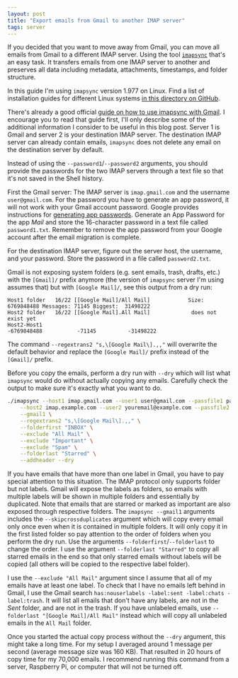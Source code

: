 ```yaml
---
layout: post
title: "Export emails from Gmail to another IMAP server"
tags: server
---
```


If you decided that you want to move away from Gmail, you can move all emails from Gmail to a different
IMAP server. Using the tool [`imapsync`](https://github.com/imapsync/imapsync) that's an easy task. It transfers emails
from one IMAP server to another and preserves all data including metadata, attachments, timestamps, and folder structure.

In this guide I'm using `imapsync` version 1.977 on Linux. Find a list of installation guides for different
Linux systems [in this directory on GitHub](https://github.com/imapsync/imapsync/tree/master/INSTALL.d).

There's already a good official [guide on how to use imapsync with Gmail](https://github.com/imapsync/imapsync/blob/master/FAQ.d/FAQ.Gmail.txt). I encourage you to read that guide first, I'll only describe some
of the additional information I consider to be useful in this blog post. Server 1 is Gmail and server 2 is your
destination IMAP server. The destination IMAP server can already contain emails, `imapsync` does not delete any email on
the destination server by default.

Instead of using the `--password1`/`--password2` arguments, you should provide the passwords for the two IMAP servers
through a text file so that it's not saved in the Shell history.

First the Gmail server: The IMAP server is `imap.gmail.com` and the username `user@gmail.com`. For the password you
have to generate an app password, it will not work with your Gmail account password. Google provides instructions for
[generating app passwords](https://support.google.com/accounts/answer/185833). Generate an App Password for the app
*Mail* and store the 16-character password in a text file called `password1.txt`. Remember to remove the app password
from your Google account after the email migration is complete.

For the destination IMAP server, figure out the server host, the username, and your password. Store the password in a
file called `password2.txt`.

Gmail is not exposing system folders (e.g. sent emails, trash, drafts, etc.) with the `[Gmail]/` prefix anymore (the
version of `imapsync` server I'm using assumes that) but with `[Google Mail]/`, see this output from a dry run:

```
Host1 folder   16/22 [[Google Mail]/All Mail]            Size: 6769848488 Messages: 71145 Biggest:  31498222
Host2 folder   16/22 [[Google Mail].All Mail]             does not exist yet
Host2-Host1                                                    -6769848488           -71145          -31498222
```

The command `--regextrans2 "s,\[Google Mail\].,,"` will overwrite the default behavior and replace the `[Google Mail]/`
prefix instead of the `[Gmail]/`
prefix.

Before you copy the emails, perform a dry run with `--dry` which will list what `imapsync` would do without actually
copying any emails. Carefully check the output to make sure it's exactly what you want to do.

```bash
./imapsync --host1 imap.gmail.com --user1 user@gmail.com --passfile1 password1.txt \
    --host2 imap.example.com --user2 youremail@example.com --passfile2 password2.txt \
    --gmail1 \
    --regextrans2 "s,\[Google Mail\].,," \
    --folderfirst "INBOX" \
    --exclude "All Mail" \
    --exclude "Important" \
    --exclude "Spam" \
    --folderlast "Starred" \
    --addheader --dry
```

If you have emails that have more than one label in Gmail, you have to pay special attention to this situation. The
IMAP protocol only supports folder but not labels. Gmail will expose the labels as folders, so emails with multiple
labels will be shown in multiple folders and essentially by duplicated. Note that emails that are starred or marked as
important are also exposed through respective folders. The `imapsync --gmail1` arguments includes the
`--skipcrossduplicates` argument which will copy every email only once even when it is contained in multiple folders.
It will only copy it in the first listed folder so pay attention to the order of folders when you perform the dry run.
Use the arguments `--folderfirst`/`--folderlast` to change the order. I use the argument `--folderlast "Starred"` to
copy all starred emails in the end so that only starred emails without labels will be copied (all others will be copied
to the respective label folder).

I use the `--exclude "All Mail"` argument since I assume that all of my emails have at least one label. To check that I
have no emails left behind in Gmail, I use the Gmail search `has:nouserlabels -label:sent -label:chats -label:trash`.
It will list all emails that don't have any labels, are not in the *Sent* folder, and are not in the trash. If you have
unlabeled emails, use `--folderlast "[Google Mail]/All Mail"` instead which will copy all unlabeled emails in the
`All Mail` folder.

Once you started the actual copy process without the `--dry` argument, this might take a long time. For my setup I
averaged around 1 message per second (average message size was 160 KB). That resulted in 20 hours of copy time
for my 70,000 emails. I recommend running this command from a server, Raspberry Pi, or computer that will not be turned
off.
